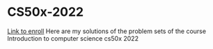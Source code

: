# CS50x-2022
[Link to enroll](https://www.edx.org/course/introduction-computer-science-harvardx-cs50x#!) 
Here are my solutions of the problem sets of the course Introduction to computer science cs50x 2022

